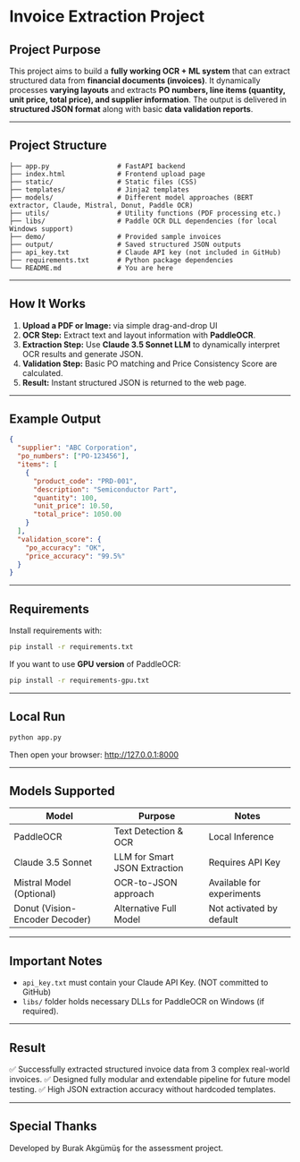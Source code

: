 # Invoice Extraction Project

## Project Purpose

This project aims to build a **fully working OCR + ML system** that can extract structured data from **financial documents (invoices)**.
It dynamically processes **varying layouts** and extracts **PO numbers, line items (quantity, unit price, total price), and supplier information**.
The output is delivered in **structured JSON format** along with basic **data validation reports**.

---

## Project Structure

```
├── app.py                 # FastAPI backend
├── index.html             # Frontend upload page
├── static/                # Static files (CSS)
├── templates/             # Jinja2 templates
├── models/                # Different model approaches (BERT extractor, Claude, Mistral, Donut, Paddle OCR)
├── utils/                 # Utility functions (PDF processing etc.)
├── libs/                  # Paddle OCR DLL dependencies (for local Windows support)
├── demo/                  # Provided sample invoices
├── output/                # Saved structured JSON outputs
├── api_key.txt            # Claude API key (not included in GitHub)
├── requirements.txt       # Python package dependencies
└── README.md              # You are here
```

---

## How It Works

1. **Upload a PDF or Image:** via simple drag-and-drop UI
2. **OCR Step:** Extract text and layout information with **PaddleOCR**.
3. **Extraction Step:** Use **Claude 3.5 Sonnet LLM** to dynamically interpret OCR results and generate JSON.
4. **Validation Step:** Basic PO matching and Price Consistency Score are calculated.
5. **Result:** Instant structured JSON is returned to the web page.

---

## Example Output

```json
{
  "supplier": "ABC Corporation",
  "po_numbers": ["PO-123456"],
  "items": [
    {
      "product_code": "PRD-001",
      "description": "Semiconductor Part",
      "quantity": 100,
      "unit_price": 10.50,
      "total_price": 1050.00
    }
  ],
  "validation_score": {
    "po_accuracy": "OK",
    "price_accuracy": "99.5%"
  }
}
```

---

## Requirements

Install requirements with:

```bash
pip install -r requirements.txt
```

If you want to use **GPU version** of PaddleOCR:

```bash
pip install -r requirements-gpu.txt
```

---

## Local Run

```bash
python app.py
```

Then open your browser: http://127.0.0.1:8000

---

## Models Supported

| Model                          | Purpose                       | Notes                     |
| ------------------------------ | ----------------------------- | ------------------------- |
| PaddleOCR                      | Text Detection & OCR          | Local Inference           |
| Claude 3.5 Sonnet              | LLM for Smart JSON Extraction | Requires API Key          |
| Mistral Model (Optional)       | OCR-to-JSON approach          | Available for experiments |
| Donut (Vision-Encoder Decoder) | Alternative Full Model        | Not activated by default  |

---

## Important Notes

- `api_key.txt` must contain your Claude API Key. (NOT committed to GitHub)
- `libs/` folder holds necessary DLLs for PaddleOCR on Windows (if required).

---

## Result

✅ Successfully extracted structured invoice data from 3 complex real-world invoices.
✅ Designed fully modular and extendable pipeline for future model testing.
✅ High JSON extraction accuracy without hardcoded templates.

---

## Special Thanks

Developed by Burak Akgümüş for the assessment project.
